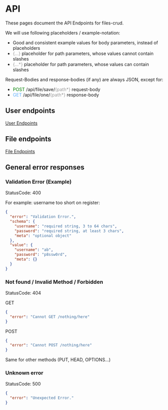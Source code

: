 # API

These pages document the API Endpoints for files-crud.

We will use following placeholders / example-notation:
* Good and consistent example values for body parameters, instead of placeholders
* <span style="color: #999; ">{...}</span> placeholder for path parameters, whose values cannot contain slashes
* <span style="color: #999; ">{...*}</span> placeholder for path parameters, whose values can contain slashes

Request-Bodies and response-bodies (if any) are always JSON, except for:
* <span style="color: green; ">POST</span> /api/file/save/<span style="color: #999; ">{path*}</span> request-body
* <span style="color: #60affe; ">GET</span> /api/file/one/<span style="color: #999; ">{path*}</span> response-body

## User endpoints
[User Endpoints](/api/user)

## File endpoints
[File Endpoints](/api/file)

## General error responses

### Validation Error (Example)
StatusCode: 400

For example: username too short on register:
```json
{
  "error": "Validation Error.",
  "schema": {
    "username": "required string, 3 to 64 chars",
    "password": "required string, at least 3 chars",
    "meta": "optional object"
  },
  "value": {
    "username": "ab",
    "password": "p8ssw0rd",
    "meta": {}
  }
}
```

### Not found / Invalid Method / Forbidden
StatusCode: 404

GET
```json
{
  "error": "Cannot GET /nothing/here"
}
```

POST
```json
{
  "error": "Cannot POST /nothing/here"
}
```

Same for other methods (PUT, HEAD, OPTIONS...)

### Unknown error
StatusCode: 500
```json
{
  "error": "Unexpected Error."
}
```
